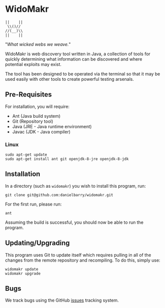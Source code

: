 # WidoMakr

    ||    ||
     \\()//
    //(__)\\
    ||    ||

"*What wicked webs we weave.*"

WidoMakr is web discovery tool written in Java, a collection of tools for
quickly determining what information can be discovered and where potential
exploits may exist.

The tool has been designed to be operated via the terminal so that it may be
used easily with other tools to create powerful testing arsenals.

## Pre-Requisites

For installation, you will require:

  * Ant (Java build system)
  * Git (Repository tool)
  * Java (JRE - Java runtime environment)
  * Javac (JDK - Java compiler)

### Linux

    sudo apt-get update
    sudo apt-get install ant git openjdk-8-jre openjdk-8-jdk

## Installation

In a directory (such as `widomakr`) you wish to install this program, run:

    git clone git@github.com:danielbarry/widomakr.git

For the first run, please run:

    ant

Assuming the build is successful, you should now be able to run the program.

## Updating/Upgrading

This program uses Git to update itself which requires pulling in all of the
changes from the remote repository and recompiling. To do this, simply use:

    widomakr update
    widomakr upgrade

## Bugs

We track bugs using the GitHub
[issues](https://github.com/danielbarry/widomakr/issues) tracking system.
